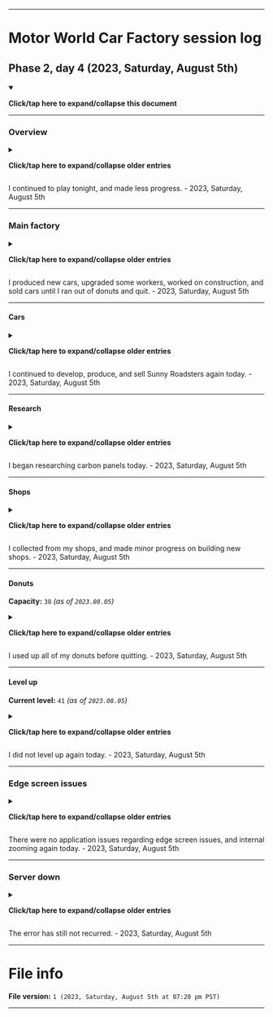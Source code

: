 
***

# Motor World Car Factory session log

## Phase 2, day 4 (2023, Saturday, August 5th)

<details open><summary><p><b>Click/tap here to expand/collapse this document</b></p></summary>

***

### Overview

<details><summary><p><b>Click/tap here to expand/collapse older entries</b></p></summary>

I finally resumed gameplay of this game today, after a hiatus that almost lasted 2 full years. I started after midnight. This is going to continue on a daily basis. - 2023, Wednesday, August 2nd

I resumed gameplay again tonight in full, but couldn't properly finish the session after this game due to extreme tiredness. - 2023, Thursday, August 3rd

I continued to play tonight, and made less progress. My PDA also suffered a system crash during gameplay. - 2023, Friday, August 4th

</details>

I continued to play tonight, and made less progress. - 2023, Saturday, August 5th

***

### Main factory

<details><summary><p><b>Click/tap here to expand/collapse older entries</b></p></summary>

After returning, everything was the same as when I played nearly 2 full years ago. I produced new cars until I ran out of donuts. - 2023, Wednesday, August 2nd

I produced new cars, upgraded workers, worked on construction, and sold cars until I ran out of donuts and quit. - 2023, Thursday, August 3rd

I produced new cars, upgraded some workers, worked on construction, and sold cars until I ran out of donuts and quit. My Sunny Roadster leveled up today. - 2023, Friday, August 4th
</details>

I produced new cars, upgraded some workers, worked on construction, and sold cars until I ran out of donuts and quit. - 2023, Saturday, August 5th

***

#### Cars

<details><summary><p><b>Click/tap here to expand/collapse older entries</b></p></summary>

I started to produce and sell some new Berliner Donks, but then switched to Sunny Roadsters, so that I could unlock another car type. - 2023, Wednesday, August 2nd

I continued to develop, produce, and sell Sunny Roadsters today. - 2023, Thursday, August 3rd

I continued to develop, produce, and sell Sunny Roadsters again today, with the car build kit leveling up today after the 25th vehicle was built. - 2023, Friday, August 4th

</details>

I continued to develop, produce, and sell Sunny Roadsters again today. - 2023, Saturday, August 5th

***

#### Research

<details><summary><p><b>Click/tap here to expand/collapse older entries</b></p></summary>

I began researching V8 engines today. - 2023, Wednesday, August 2nd

I began researching aluminum frames today. - 2023, Thursday, August 3rd

I began researching down sizing and V12 engines today. - 2023, Friday, August 4th

</details>

I began researching carbon panels today. - 2023, Saturday, August 5th

***

#### Shops

<details><summary><p><b>Click/tap here to expand/collapse older entries</b></p></summary>

I collected from my shops, and made no progress on building new shops. - 2023, Wednesday, August 2nd

I collected from my shops, and made some progress on building new shops. - 2023, Thursday, August 3rd

I collected from my shops, and made minor progress on building new shops. - 2023, Friday, August 4th

</details>

I collected from my shops, and made minor progress on building new shops. - 2023, Saturday, August 5th

***

#### Donuts

**Capacity:** `38` _(as of `2023.08.05`)_

<details><summary><p><b>Click/tap here to expand/collapse older entries</b></p></summary>

I used up all of my donuts before quitting. - 2023, Wednesday, August 2nd

I used up all of my donuts, then upgraded my donut capacity from 37 to 38 for 7 cash, and then spent the remaining donuts on upgrading workers, and constructing a building.

I used up all of my donuts before quitting. - 2023, Friday, August 4th

</details>

I used up all of my donuts before quitting. - 2023, Saturday, August 5th

***

#### Level up

**Current level:** `41` _(as of `2023.08.05`)_

<details><summary><p><b>Click/tap here to expand/collapse older entries</b></p></summary>

On 2023, Wednesday, August 2nd, I leveled up to level 40. - 2023, Wednesday, August 2nd

On 2023, Thursday, August 3rd, I leveled up to level 41. - 2023, Thursday, August 3rd

I did not level up today. - 2023, Friday, August 4th

</details>

I did not level up again today. - 2023, Saturday, August 5th

***

### Edge screen issues

<details><summary><p><b>Click/tap here to expand/collapse older entries</b></p></summary>

There were no application issues regarding edge screen issues, and internal zooming today. - 2023, Wednesday, August 2nd

There were no application issues regarding edge screen issues, and internal zooming again today. - 2023, Thursday, August 3rd

There were no application issues regarding edge screen issues, and internal zooming again today, although my phones desktop environment crashed and restarted itself. The game was unaffected. - 2023, Friday, August 4th

</details>

There were no application issues regarding edge screen issues, and internal zooming again today. - 2023, Saturday, August 5th

***

### Server down

<details><summary><p><b>Click/tap here to expand/collapse older entries</b></p></summary>

When I played last 2 years ago, the game would repeatedly pop up an error saying that it couldn't connect to the server (the server has been down for a long time, and isn't coming back) the game could still play normally, but this error would come up constantly. After my 1.9 year hiatus, I have found that the error never comes up now. - 2023, Wednesday, August 2nd

The error has still not recurred. - 2023, Thursday, August 3rd

The error has still not recurred. - 2023, Friday, August 4th

</details>

The error has still not recurred. - 2023, Saturday, August 5th

</details>

***

# File info

**File version:** `1 (2023, Saturday, August 5th at 07:20 pm PST)`

***
